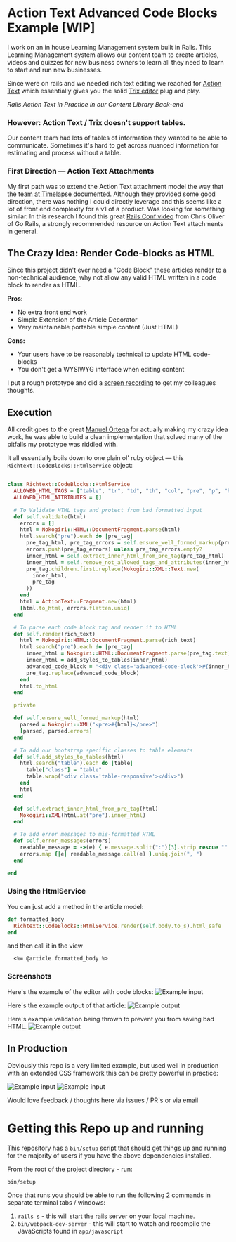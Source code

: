 # Action Text Advanced Code Blocks Example [WIP]

I work on an in house Learning Management system built in Rails. This Learning Management system allows our content team to create articles, videos and quizzes for new business owners to learn all they need to learn to start and run new businesses.

Since were on rails and we needed rich text editing we reached for [Action Text](https://edgeguides.rubyonrails.org/action_text_overview.html) which essentially gives you the solid [Trix editor](https://trix-editor.org/) plug and play.

_Rails Action Text in Practice in our Content Library Back-end_

### However: Action Text / Trix doesn't support tables.

Our content team had lots of tables of information they wanted to be able to communicate. Sometimes it's hard to get across nuanced information for estimating and process without a table.

### First Direction — Action Text Attachments

My first path was to extend the Action Text attachment model the way that the [team at Timelapse documented](https://readtimelapse.com/how-we-built-table-support-for-trix-editor-cd4f14c03463). Although they provided some good direction, there was nothing I could directly leverage and this seems like a lot of front end complexity for a v1 of a product. Was looking for something similar. In this research I found this great [Rails Conf video](https://www.youtube.com/watch?v=2iGBuLQ3S0c) from Chris Oliver of Go Rails, a strongly recommended resource on Action Text attachments in general.

## The Crazy Idea: Render Code-blocks as HTML

Since this project didn't ever need a "Code Block" these articles render to a non-technical audience, why not allow any valid HTML written in a code block to render as HTML.

**Pros:**

- No extra front end work
- Simple Extension of the Article Decorator
- Very maintainable portable simple content (Just HTML)

**Cons:**

- Your users have to be reasonably technical to update HTML code-blocks
- You don't get a WYSIWYG interface when editing content

I put a rough prototype and did a [screen recording](https://www.loom.com/share/004c75360fe94207b00cb4f38371c753) to get my colleagues thoughts.

## Execution

All credit goes to the great [Manuel Ortega](https://dev.to/ortegacmanuel) for actually making my crazy idea work, he was able to build a clean implementation that solved many of the pitfalls my prototype was riddled with.

It all essentially boils down to one plain ol' ruby object — this `Richtext::CodeBlocks::HtmlService` object:

```ruby

class Richtext::CodeBlocks::HtmlService
  ALLOWED_HTML_TAGS = ["table", "tr", "td", "th", "col", "pre", "p", "h1", "h2", "h3", "summary", "details", "row", "code"]
  ALLOWED_HTML_ATTRIBUTES = []

  # To Validate HTML tags and protect from bad formatted input
  def self.validate(html)
    errors = []
    html = Nokogiri::HTML::DocumentFragment.parse(html)
    html.search("pre").each do |pre_tag|
      pre_tag_html, pre_tag_errors = self.ensure_well_formed_markup(pre_tag.text)
      errors.push(pre_tag_errors) unless pre_tag_errors.empty?
      inner_html = self.extract_inner_html_from_pre_tag(pre_tag_html)
      inner_html = self.remove_not_allowed_tags_and_attributes(inner_html)
      pre_tag.children.first.replace(Nokogiri::XML::Text.new(
        inner_html,
        pre_tag
      ))
    end
    html = ActionText::Fragment.new(html)
    [html.to_html, errors.flatten.uniq]
  end

  # To parse each code block tag and render it to HTML
  def self.render(rich_text)
    html = Nokogiri::HTML::DocumentFragment.parse(rich_text)
    html.search("pre").each do |pre_tag|
      inner_html = Nokogiri::HTML::DocumentFragment.parse(pre_tag.text)
      inner_html = add_styles_to_tables(inner_html)
      advanced_code_block = "<div class='advanced-code-block'>#{inner_html.to_html}</div>"
      pre_tag.replace(advanced_code_block)
    end
    html.to_html
  end

  private

  def self.ensure_well_formed_markup(html)
    parsed = Nokogiri::XML("<pre>#{html}</pre>")
    [parsed, parsed.errors]
  end

  # To add our bootstrap specific classes to table elements
  def self.add_styles_to_tables(html)
    html.search("table").each do |table|
      table["class"] = "table"
      table.wrap("<div class='table-responsive'></div>")
    end
    html
  end

  def self.extract_inner_html_from_pre_tag(html)
    Nokogiri::XML(html.at("pre").inner_html)
  end

  # To add error messages to mis-formatted HTML
  def self.error_messages(errors)
    readable_message = ->(e) { e.message.split(":")[3].strip rescue "" }
    errors.map {|e| readable_message.call(e) }.uniq.join(", ")
  end

end

```

### Using the HtmlService

You can just add a method in the article model:

```ruby
def formatted_body
  Richtext::CodeBlocks::HtmlService.render(self.body.to_s).html_safe
end

```

and then call it in the view

```erb
  <%= @article.formatted_body %>
```

### Screenshots

Here's the example of the editor with code blocks:
![Example input](public/examples/trixinput.png)

Here's the example output of that article:
![Example output](/public/examples/renderedoutput.png)

Here's example validation being thrown to prevent you from saving bad HTML.
![Example output](public/examples/validation.png)

## In Production

Obviously this repo is a very limited example, but used well in production with an extended CSS framework this can be pretty powerful in practice:

![Example input](public/examples/productionexample1.png)
![Example input](public/examples/productionexample2.png)

Would love feedback / thoughts here via issues / PR's or via email

# Getting this Repo up and running

This repository has a `bin/setup` script that should get things up and running for the majority of users if you have the above dependencies installed.

From the root of the project directory - run:

`bin/setup`

Once that runs you should be able to run the following 2 commands in separate terminal tabs / windows:

1.  `rails s` - this will start the rails server on your local machine.
2.  `bin/webpack-dev-server` - this will start to watch and recompile the JavaScripts found in `app/javascript`
